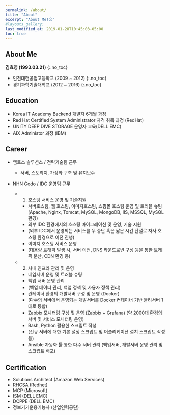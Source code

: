 ```yaml
---
permalink: /about/
title: "About"
excerpt: "About Me!😗"
#layouts_gallery:
last_modified_at: 2019-01-28T10:45:03-05:00
toc: true
---
```



## About Me
**김효영 (1993.03.21)**
{:.no_toc}
 - 인천대헌공업고등학교 (2009 ~ 2012)
{:.no_toc}
 - 경기과학기술대학교 (2012 ~ 2016)
{:.no_toc}

## Education
 - Korea IT Academy Backend 개발자 6개월 과정
 - Red Hat Certified System Administrator 자격 취득 과정 (RedHat)
 - UNITY DEEP DIVE STORAGE 운영자 교육(DELL EMC)
 - AIX Administor 과정 (IBM)


## Career
 * 엠토스 솔루션스 / 전략기술팀 근무
   + 서버, 스토리지, 가상화 구축 및 유지보수 
 * NHN Godo / IDC 운영팀 근무
 
   + 1) 호스팅 서비스 운영 및 기술지원
     * 서버호스팅, 웹 호스팅, 이미지호스팅, 쇼핑몰 호스팅 운영 및 트러블 슈팅 (Apache, Nginx, Tomcat, MySQL, MongoDB, IIS, MSSQL, MySQL 환경)
     * 외부 IDC 환경에서의 호스팅 마이그레이션 및 운영, 기술 지원
     * (외부 IDC에서 운영되는 서비스를 무 중단 혹은 짧은 시간 단절로 자사 호스팅 환경으로 이전 진행)
     * 이미지 호스팅 서비스 운영
     * (대용량 트래픽 발생 시, 서버 이전, DNS 라운드로빈 구성 등을 통한 트래픽 분산, CDN 환경 등)
   + 2) 사내 인프라 관리 및 운영
     * 네임서버 운영 및 트러블 슈팅
     * 백업 서버 운영 관리
     * (백업 데이터 관리, 백업 정책 및 사용자 정책 관리)
     * 컨테이너 환경의 개발서버 구성 및 운영 (Docker)
     * (다수의 서버에서 운영되는 개발서버를 Docker 컨테이너 기반 물리서버 1대로 통합)
     * Zabbix 모니터링 구성 및 운영 (Zabbix + Grafana) (약 2000대 환경의 서버 및 서비스 모니터링 운영)
     * Bash, Python 활용한 스크립트 작성
     * (신규 서버에 대한 기본 설정 스크립트 및 어플리케이션 설치 스크립트 작성 등)
     * Ansible 자동화 툴 통한 다수 서버 관리 (백업서버, 개발서버 운영 관리 및 스크립트 배포)
   
## Certification 
 * Solutions Architect (Amazon Web Services)
 * RHCSA (Redhet)
 * MCP (Microsoft)
 * ISM (DELL EMC)
 * DCPPE (DELL EMC)
 * 정보기기운용기능사 (산업인력공단)
